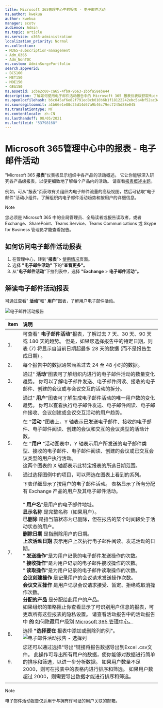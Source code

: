 ```yaml
---
title: Microsoft 365管理中心中的报表 - 电子邮件活动
ms.author: kwekua
author: kwekua
manager: scotv
audience: Admin
ms.topic: article
ms.service: o365-administration
localization_priority: Normal
ms.collection:
- M365-subscription-management
- Adm_O365
- Adm_NonTOC
ms.custom: AdminSurgePortfolio
search.appverid:
- BCS160
- MET150
- MOE150
- GEA150
ms.assetid: 1cbe2c00-ca65-4fb9-9663-1bbfa58ebe44
description: 了解如何使用电子邮件活动报告中的 Microsoft 365 报表仪表板获取Microsoft 365 管理中心。
ms.openlocfilehash: b6c045af6e82f791ed8cb010b6b1f18122242ebc5a4bf52ac34d595fad620107
ms.sourcegitcommit: a1b66e1e80c25d14d67a9b46c79ec7245d88e045
ms.translationtype: MT
ms.contentlocale: zh-CN
ms.lasthandoff: 08/05/2021
ms.locfileid: "53798168"
---
```

# <a name="microsoft-365-reports-in-the-admin-center---email-activity"></a>Microsoft 365管理中心中的报表 - 电子邮件活动

"Microsoft 365 **报表**"仪表板显示组织中各产品的活动概述。 它让你能够深入研究各产品级报表，以便更细致地了解每个产品内的活动。 请查看[报表概述主题](activity-reports.md)。
  
例如，可从"报表"页获取有关组织内电子邮件流量的高级视图，然后可钻取"电子邮件"活动小组件，了解组织内电子邮件活动趋势和按用户的详细信息。
  
> [!NOTE]
> 您必须是 Microsoft 365 中的全局管理员、全局读者或报告读取者，或者 Exchange、SharePoint、Teams Service、Teams Communications 或 Skype for Business 管理员才能查看报告。 

## <a name="how-to-get-to-the-email-activity-report"></a>如何访问电子邮件活动报表

1. 在管理中心，转到“**报表**”\> <a href="https://go.microsoft.com/fwlink/p/?linkid=2074756" target="_blank">使用情况</a>页面。
2. 选择 **"电子邮件活动"** 下的"**查看更多"。** 
3. 从"**电子邮件活动**"下拉列表中，选择 **"Exchange** \> **电子邮件活动"。**
  
## <a name="interpret-the-email-activity-report"></a>解读电子邮件活动报表

可通过查看" **活动**"和" **用户**"图表，了解用户电子邮件活动。 
  
![电子邮件活动报告](../../media/5eb1d9e9-8106-4843-acb7-c0238c0da816.png)
  
|Item|说明|
|:-----|:-----|
|1.  <br/> |可查看" **电子邮件活动**"报表，了解过去 7 天、30 天、90 天或 180 天的趋势。 但是，如果您选择报告中的特定日期，则表 (7) 将显示自当前日期起最多 28 天的数据 (而不是报告生成日期) 。  <br/> |
|2.  <br/> |每个报告中的数据通常涵盖过去 24 至 48 小时的数据。  <br/> |
|3.  <br/> |通过" **活动**"图表可了解组织内进行的电子邮件活动的数量变化趋势。 你可以了解电子邮件发送、电子邮件阅读、接收的电子邮件、创建的会议或与会议交互的活动的拆分。  <br/> |
|4.  <br/> |通过" **用户**"图表可了解生成电子邮件活动的唯一用户数的变化趋势。 你可以查看执行电子邮件发送、电子邮件阅读、电子邮件接收、会议创建或会议交互活动的用户趋势。  <br/> |
|5.  <br/> | 在 **"活动** "图表上，Y 轴表示已发送电子邮件、接收的电子邮件、电子邮件阅读、创建的会议和交互的会议类型的活动计数。  <br/>  在 **"用户** "活动图表中，Y 轴表示用户所发送的电子邮件类型、接收的电子邮件、电子邮件阅读、创建的会议或已交互会议类型的用户执行活动。  <br/>  这两个图表的 X 轴都表示此特定报表的所选日期范围。  <br/> |
|6.  <br/> |通过选择图例中的项目，可以筛选在图表上看到的系列。  <br/> |
|7.  <br/> | 下表详细显示了按用户的电子邮件活动。 表格显示了所有分配有 Exchange 产品的用户及其电子邮件活动。 <br/> <br/> " **用户名**"是用户的电子邮件地址。  <br/> **显示名称** 是完整名称（如果用户）。  <br/> **已删除** 是指当前状态为已删除，但在报告的某个时间段处于活动状态的用户。  <br/> **删除日期** 是指删除用户的日期。  <br/> **上次活动日期** 表示用户上次执行电子邮件阅读、发送活动的日期。  <br/> " **发送操作**"是为用户记录的电子邮件发送操作的次数。  <br/> " **接收操作**"是为用户记录的电子邮件接收操作的次数。  <br/> " **读取操作**"是为用户记录的电子邮件读取操作的次数。  <br/> **会议创建操作** 是记录用户的会议请求发送操作次数。  <br/> **会议交互操作** 是用户记录会议请求接受、暂定、拒绝或取消操作次数。  <br/> **分配的产品** 是分配给此用户的产品。  <br/>  如果组织的策略阻止你查看显示了可识别用户信息的报表，可更改所有这些报表的隐私设置。 请查看活动报告中的活动报告中 **的** 如何隐藏用户级别 [Microsoft 365 管理中心。](activity-reports.md)  <br/> |
|8.  <br/> |选择 **"选择要在** 报表中添加或删除列的列"。  <br/> ![电子邮件活动报告 - 选择列](../../media/80ffa0ad-61c5-4a6f-8a1d-5f6730ff7da9.png)|
|9.  <br/> |您还可以通过选择"导出"链接将报告数据导出到Excel .csv文件。  此操作可导出所有用户的数据，使你能够对数据进行简单的排序和筛选，以进一步分析数据。 如果用户数量不足 2000，则可在报表中的表格内进行排序和筛选。 如果用户数超过 2000，则需要导出数据才能进行排序和筛选。  <br/> |
|||
   
> [!NOTE]
> 电子邮件活动报告仅适用于与拥有许可证的用户关联的邮箱。
